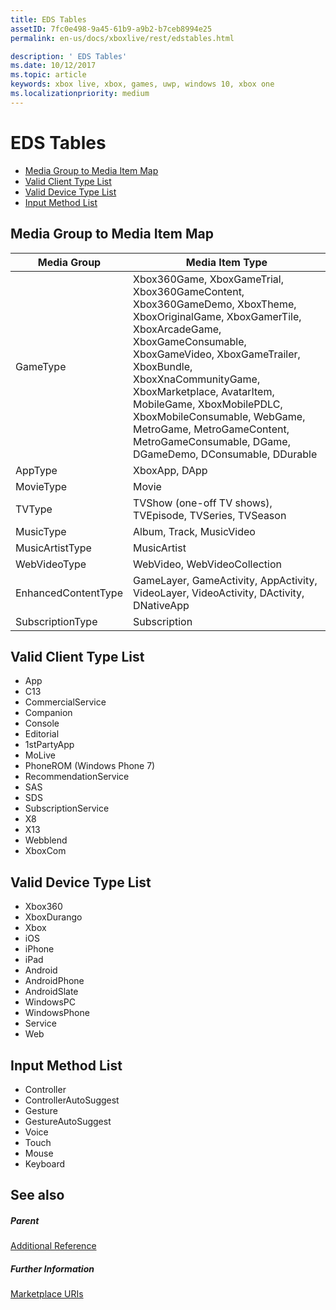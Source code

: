 ```yaml
---
title: EDS Tables
assetID: 7fc0e498-9a45-61b9-a9b2-b7ceb8994e25
permalink: en-us/docs/xboxlive/rest/edstables.html

description: ' EDS Tables'
ms.date: 10/12/2017
ms.topic: article
keywords: xbox live, xbox, games, uwp, windows 10, xbox one
ms.localizationpriority: medium
---
```

# EDS Tables

  * [Media Group to Media Item Map](#ID4EQ)
  * [Valid Client Type List](#ID4EFD)
  * [Valid Device Type List](#ID4EPE)
  * [Input Method List](#ID4ERF)

<a id="ID4EQ"></a>


## Media Group to Media Item Map

| Media Group| Media Item Type| 
| --- | --- |
| GameType| Xbox360Game, XboxGameTrial, Xbox360GameContent, Xbox360GameDemo, XboxTheme, XboxOriginalGame, XboxGamerTile, XboxArcadeGame, XboxGameConsumable, XboxGameVideo, XboxGameTrailer, XboxBundle, XboxXnaCommunityGame, XboxMarketplace, AvatarItem, MobileGame, XboxMobilePDLC, XboxMobileConsumable, WebGame, MetroGame, MetroGameContent, MetroGameConsumable, DGame, DGameDemo, DConsumable, DDurable|
| AppType| XboxApp, DApp|
| MovieType| Movie|
| TVType| TVShow (one-off TV shows), TVEpisode, TVSeries, TVSeason|
| MusicType| Album, Track, MusicVideo|
| MusicArtistType| MusicArtist|
| WebVideoType| WebVideo, WebVideoCollection|
| EnhancedContentType| GameLayer, GameActivity, AppActivity, VideoLayer, VideoActivity, DActivity, DNativeApp|
| SubscriptionType| Subscription|

<a id="ID4EFD"></a>


## Valid Client Type List

   * App
   * C13
   * CommercialService
   * Companion
   * Console
   * Editorial
   * 1stPartyApp
   * MoLive
   * PhoneROM (Windows Phone 7)
   * RecommendationService
   * SAS
   * SDS
   * SubscriptionService
   * X8
   * X13
   * Webblend
   * XboxCom

<a id="ID4EPE"></a>


## Valid Device Type List

   * Xbox360
   * XboxDurango
   * Xbox
   * iOS
   * iPhone
   * iPad
   * Android
   * AndroidPhone
   * AndroidSlate
   * WindowsPC
   * WindowsPhone
   * Service
   * Web

<a id="ID4ERF"></a>


## Input Method List

   * Controller
   * ControllerAutoSuggest
   * Gesture
   * GestureAutoSuggest
   * Voice
   * Touch
   * Mouse
   * Keyboard

<a id="ID4EJG"></a>


## See also

<a id="ID4ELG"></a>


##### Parent  

[Additional Reference](atoc-xboxlivews-reference-additional.md)


<a id="ID4EXG"></a>


##### Further Information

[Marketplace URIs](../uri/marketplace/atoc-reference-marketplace.md)
